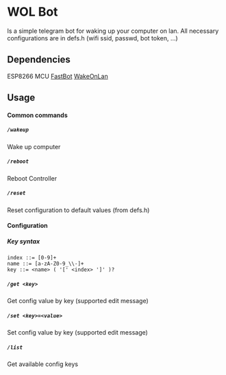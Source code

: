 
# WOL Bot
Is a simple telegram bot for waking up your computer on lan.
All necessary configurations are in defs.h (wifi ssid, passwd, bot token, ...)

## Dependencies
ESP8266 MCU
[FastBot](https://github.com/GyverLibs/FastBot)
[WakeOnLan](https://github.com/a7md0/WakeOnLan)

## Usage
#### Common commands
##### `/wakeup`
Wake up computer

##### `/reboot`
Reboot Controller

##### `/reset`
Reset configuration to default values (from defs.h)

#### Configuration
##### Key syntax
```
index ::= [0-9]+
name ::= [a-zA-Z0-9_\\-]+
key ::= <name> ( '[' <index> ']' )?
```

##### `/get <key>`
Get config value by key
(supported edit message)

##### `/set <key>=<value>`
Set config value by key
(supported edit message)

##### `/list`
Get available config keys

